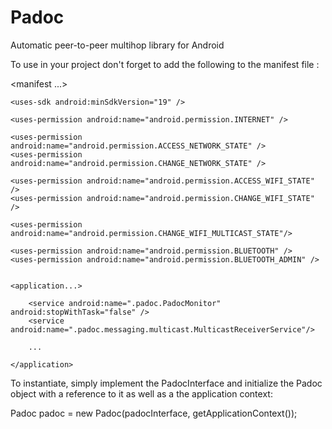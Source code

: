 # Padoc

Automatic peer-to-peer multihop library for Android

To use in your project don't forget to add the following to the manifest file :


<manifest ...>

    <uses-sdk android:minSdkVersion="19" />

    <uses-permission android:name="android.permission.INTERNET" />

    <uses-permission android:name="android.permission.ACCESS_NETWORK_STATE" />
    <uses-permission android:name="android.permission.CHANGE_NETWORK_STATE" />

    <uses-permission android:name="android.permission.ACCESS_WIFI_STATE" />
    <uses-permission android:name="android.permission.CHANGE_WIFI_STATE" />

    <uses-permission android:name="android.permission.CHANGE_WIFI_MULTICAST_STATE"/>

    <uses-permission android:name="android.permission.BLUETOOTH" />
    <uses-permission android:name="android.permission.BLUETOOTH_ADMIN" />


    <application...>

        <service android:name=".padoc.PadocMonitor" android:stopWithTask="false" />
        <service android:name=".padoc.messaging.multicast.MulticastReceiverService"/>

        ...
        
    </application>

</manifest>

To instantiate, simply implement the PadocInterface and initialize the Padoc object with a reference to it as well as a the application context:

Padoc padoc = new Padoc(padocInterface, getApplicationContext());
